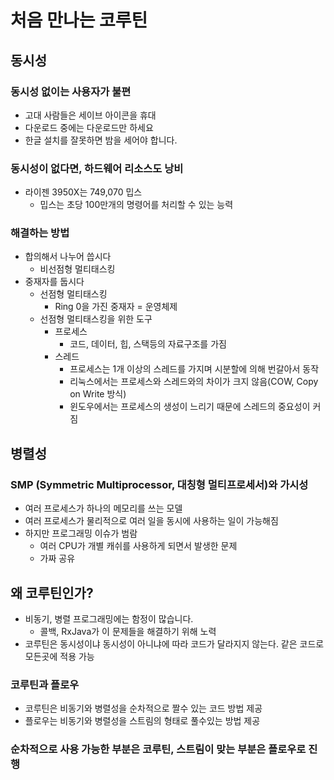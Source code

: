 # 처음 만나는 코루틴

## 동시성

### 동시성 없이는 사용자가 불편

- 고대 사람들은 세이브 아이콘을 휴대
- 다운로드 중에는 다운로드만 하세요
- 한글 설치를 잘못하면 밤을 세어야 합니다.

### 동시성이 없다면, 하드웨어 리소스도 낭비

- 라이젠 3950X는 749,070 밉스
    - 밉스는 초당 100만개의 명령어를 처리할 수 있는 능력


### 해결하는 방법

- 합의해서 나누어 씁시다
    - 비선점형 멀티태스킹
- 중재자를 둡시다
    - 선점형 멀티태스킹
        - Ring 0을 가진 중재자 = 운영체제
    - 선점형 멀티태스킹을 위한 도구
        - 프로세스
            - 코드, 데이터, 힙, 스택등의 자료구조를 가짐
        - 스레드
            - 프로세스는 1개 이상의 스레드를 가지며 시분할에 의해 번갈아서 동작
            - 리눅스에서는 프로세스와 스레드와의 차이가 크지 않음(COW, Copy on Write 방식)
            - 윈도우에서는 프로세스의 생성이 느리기 때문에 스레드의 중요성이 커짐

## 병렬성

### SMP (Symmetric Multiprocessor, 대칭형 멀티프로세서)와 가시성

- 여러 프로세스가 하나의 메모리를 쓰는 모델
- 여러 프로세스가 물리적으로 여러 일을 동시에 사용하는 일이 가능해짐
- 하지만 프로그래밍 이슈가 범람
    - 여러 CPU가 개별 캐쉬를 사용하게 되면서 발생한 문제
    - 가짜 공유

## 왜 코루틴인가?

- 비동기, 병렬 프로그래밍에는 함정이 많습니다.
    - 콜백, RxJava가 이 문제들을 해결하기 위해 노력
- 코루틴은 동시성이냐 동시성이 아니냐에 따라 코드가 달라지지 않는다. 같은 코드로 모든곳에 적용 가능

### 코루틴과 플로우

- 코루틴은 비동기와 병렬성을 순차적으로 짤수 있는 코드 방법 제공
- 플로우는 비동기와 병렬성을 스트림의 형태로 풀수있는 방법 제공

### 순차적으로 사용 가능한 부분은 코루틴, 스트림이 맞는 부분은 플로우로 진행